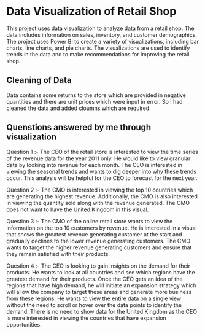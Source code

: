 # Data Visualization of Retail Shop
This project uses data visualization to analyze data from a retail shop. The data includes information on sales, inventory, and customer demographics. The project uses Power BI to create a variety of visualizations, including bar charts, line charts, and pie charts. The visualizations are used to identify trends in the data and to make recommendations for improving the retail shop.

## Cleaning of Data
Data contains some returns to the store which are provided in negative quantities and there are unit prices which were input in error. So I had cleaned the data and added cloumns which are required.

## Quenstions answered by me through visualization
Question 1 :-
The CEO of the retail store is interested to view the time series of the revenue data for the year 2011 only. He would like to view granular data by looking into revenue for each month. The CEO is interested in viewing the seasonal trends and wants to dig deeper into why these trends occur. This analysis will be helpful for the CEO to forecast for the next year.

Question 2 :-
The CMO is interested in viewing the top 10 countries which are generating the highest revenue. Additionally, the CMO is also interested in viewing the quantity sold along with the revenue generated. The CMO does not want to have the United Kingdom in this visual.

Question 3 :-
The CMO of the online retail store wants to view the information on the top 10 customers by revenue. He is interested in a visual that shows the greatest revenue generating customer at the start and gradually declines to the lower revenue generating customers. The CMO wants to target the higher revenue generating customers and ensure that they remain satisfied with their products.

Question 4 :-
The CEO is looking to gain insights on the demand for their products. He wants to look at all countries and see which regions have the greatest demand for their products. Once the CEO gets an idea of the regions that have high demand, he will initiate an expansion strategy which will allow the company to target these areas and generate more business from these regions. He wants to view the entire data on a single view without the need to scroll or hover over the data points to identify the demand. There is no need to show data for the United Kingdom as the CEO is more interested in viewing the countries that have expansion opportunities.
